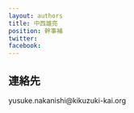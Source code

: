 ```yaml
---
layout: authors
title: 中西雄亮
position: 幹事補
twitter: 
facebook: 
---
```

## 連絡先
yusuke.nakanishi@kikuzuki<span class="obfuscate">-</span>kai.org
